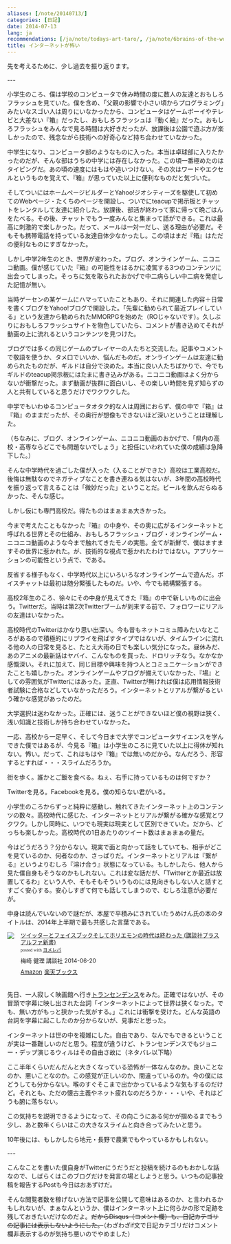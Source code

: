```yaml
---
aliases: [/note/20140713/]
categories: [日記]
date: 2014-07-13
lang: ja
recommendations: [/ja/note/todays-art-taro/, /ja/note/6brains-of-the-world/, /ja/note/dmm-eikaiwa/]
title: インターネットが怖い
---
```


先を考えるために、少し過去を振り返ります。

\-\-\-

小学生のころ、僕は学校のコンピュータで休み時間の度に数人の友達とおもしろフラッシュを見ていた。僕を含め、「父親の影響で小さい頃からプログラミング」みたいなスゴい人は周りにいなかったから、コンピュータはゲームボーイやテレビと大差ない『箱』だったし、おもしろフラッシュは『動く絵』だった。おもしろフラッシュをみんなで見る時間は大好きだったが、放課後は公園で遊ぶ方が楽しかったので、残念ながら技術への好奇心など持ち合わせていなかった。

中学生になり、コンピュータ部のようなものに入った。本当は卓球部に入りたかったのだが、そんな部はうちの中学には存在しなかった。この頃一番極めたのはタイピングだ。あの頃の速度にはもはや追いつけない。その次はワードやエクセルというものを覚えて、『箱』が思っていた以上に便利なものだと気づいた。

そしてついにはホームページビルダーとYahoo!ジオシティーズを駆使して初めてのWebページ・たくちのページを開設し、ついでにteacupで掲示板とチャットをレンタルして友達に紹介した。放課後、部活が終わって家に帰って晩ごはんをたべる。その後、チャットでもう一度みんなと集まって話ができる。これは最高に刺激的で楽しかった。だって、メールは一対一だし、送る理由が必要だ。そもそも携帯電話を持っている友達自体少なかったし。この頃はまだ『箱』はただの便利なものにすぎなかった。

しかし中学2年生のとき、世界が変わった。ブログ、オンラインゲーム、ニコニコ動画。僕が感じていた『箱』の可能性をはるかに凌駕する3つのコンテンツに出会ってしまった。そっちに気を取られたおかげで中二病らしい中二病を発症した記憶が無い。

当時ゲーセンの某ゲームにハマっていたこともあり、それに関連した内容＋日常を書くブログをYahoo!ブログで開設した。「先輩に勧められて最近プレイしている」という友達から勧められたMMORPGを始めた（ROじゃないです）。久しぶりにおもしろフラッシュサイトを物色していたら、コメントが書き込めてそれが動画の上に流れるというコンテンツを見つけた。

ブログでは多くの同じゲームのプレイヤーの人たちと交流した。記事やコメントで敬語を使うか、タメ口でいいか、悩んだものだ。オンラインゲームは友達に勧められたものだが、ギルドは自分で決めた。本当に良い人たちばかりで、今でもギルドのteacup掲示板にはたまに書き込みがある。ニコニコ動画はよく分からないが衝撃だった。まず動画が抜群に面白いし、その楽しい時間を見ず知らずの人と共有していると思うだけでワクワクした。

中学でもいわゆるコンピュータオタク的な人は周囲におらず、僕の中で『箱』は『箱』のままだったが、その奥行が想像もできないほど深いということは理解した。

（ちなみに、ブログ、オンラインゲーム、ニコニコ動画のおかげで、「県内の高校・高専ならどこでも問題ないでしょう」と担任にいわれていた僕の成績は急降下した。）

そんな中学時代を過ごした僕が入った（入ることができた）高校は工業高校だ。後悔は無駄なのでネガティブなことを書き連ねる気はないが、3年間の高校時代を振り返って言えることは「微妙だった」ということだ。ビールを飲んだらぬるかった、そんな感じ。

しかし仮にも専門高校だ。得たものはまぁまぁ大きかった。

今まで考えたこともなかった『箱』の中身や、その奥に広がるインターネットと呼ばれる世界とその仕組み、おもしろフラッシュ・ブログ・オンラインゲーム・ニコニコ動画のような今まで触れてきたモノの実態。全てが新鮮で、僕はますますその世界に惹かれた。が、技術的な視点で惹かれたわけではない。アプリケーションの可能性という点で、である。

反省する様子もなく、中学時代以上にいろいろなオンラインゲームで遊んだ。ボイスチャットは最初は随分緊張したものだ。いや、今でも結構緊張する。

高校2年生のころ、徐々にその中身が見えてきた『箱』の中で新しいものに出会う。Twitterだ。当時は第2次Twitterブームが到来する前で、フォロワーにリアルの友達はいなかった。

高校時代のTwitterはかなり思い出深い。今も昔もネットコミュ障みたいなところがあるので積極的にリプライを飛ばすタイプではないが、タイムラインに流れる他の人の日常を見ると、たとえ大雨の日でも楽しい気分になった。昼休みだ、あのアニメの最新話はヤバイ、こんなものを買った、ドロリッチなう。なかなか感慨深い。それに加えて、同じ目標や興味を持つ人とコミュニケーションができたことも嬉しかった。オンラインゲームやブログが備えていなかった、『場』としての雰囲気がTwitterにはあった。正直、Twitterが無ければ僕は応用情報技術者試験に合格などしていなかっただろう。インターネットとリアルが繋がるという確かな感覚があったのだ。

大学選択は迷わなかった。正確には、迷うことができないほど僕の視野は狭く、浅い知識と技術しか持ち合わせていなかった。

一応、高校から一足早く、そして今日まで大学でコンピュータサイエンスを学んできた僕ではあるが、今見る『箱』は小学生のころに見ていた以上に得体が知れない。怖い。だって、これはもはや『箱』では無いのだから。なんだろう、形容するとすれば・・・スライムだろうか。

街を歩く。誰かとご飯を食べる。ねぇ、右手に持っているものは何ですか？

Twitterを見る。Facebookを見る。僕の知らない君がいる。

小学生のころからずっと純粋に感動し、触れてきたインターネット上のコンテンツの数々。高校時代に感じた、インターネットとリアルが繋がる確かな感覚とワクワク。しかし同時に、いつでも現実は現実として区別できていた。だから、どっちも楽しかった。高校時代の1日あたりのツイート数はまぁまぁの量だ。

今はどうだろう？分からない。現実で面と向かって話をしていても、相手がどこを見ているのか、何者なのか、さっぱりだ。インターネットとリアルは『繋がる』というよりむしろ『溶け合う』状態になっている。もしかしたら、他人から見た僕自身もそうなのかもしれない。これは変な話だが、「Twitterとか最近は放置してるわ」という人や、そもそもそういうものには見向きもしない人と話すとすごく安心する。安心しすぎて何でも話してしまうので、むしろ注意が必要だが。

中身は読んでいないので謎だが、本屋で平積みにされていたうめけん氏の本のタイトルは、2014年上半期で最も共感した言葉である。

<div class="booklink-box" style="text-align:left;padding-bottom:20px;font-size:small;/zoom: 1;overflow: hidden;"><div class="booklink-image" style="float:left;margin:0 15px 10px 0;"><a href="http://www.amazon.co.jp/exec/obidos/asin/4062728567/takuti-22/" name="booklink" rel="nofollow" target="_blank"><img src="http://ecx.images-amazon.com/images/I/51GC3QBHk-L._SL160_.jpg" style="border: none;" /></a></div><div class="booklink-info" style="line-height:120%;/zoom: 1;overflow: hidden;"><div class="booklink-name" style="margin-bottom:10px;line-height:120%"><a href="http://www.amazon.co.jp/exec/obidos/asin/4062728567/takuti-22/" rel="nofollow" name="booklink" target="_blank">ツイッターとフェイスブックそしてホリエモンの時代は終わった (講談社プラスアルファ新書)</a><div class="booklink-powered-date" style="font-size:8pt;margin-top:5px;font-family:verdana;line-height:120%">posted with <a href="http://yomereba.com" rel="nofollow" target="_blank">ヨメレバ</a></div></div><div class="booklink-detail" style="margin-bottom:5px;">梅崎 健理 講談社 2014-06-20    </div><div class="booklink-link2" style="margin-top:10px;"><div class="shoplinkamazon" style="display:inline;margin-right:5px"><a href="http://www.amazon.co.jp/exec/obidos/asin/4062728567/takuti-22/" rel="nofollow" target="_blank" title="アマゾン" >Amazon</a></div><div class="shoplinkrakuten" style="display:inline;margin-right:5px"><a href="http://hb.afl.rakuten.co.jp/hgc/10952997.eae88ca3.10952998.38cdd415/?pc=http%3A%2F%2Fbooks.rakuten.co.jp%2Frb%2F12776988%2F%3Fscid%3Daf_ich_link_urltxt%26m%3Dhttp%3A%2F%2Fm.rakuten.co.jp%2Fev%2Fbook%2F" rel="nofollow" target="_blank" title="楽天ブックス" >楽天ブックス</a></div>                                </div></div><div class="booklink-footer" style="clear: left"></div></div>

先日、一人寂しく映画館へ行き[トランセンデンス](http://transcendence.jp/)をみた。正確ではないが、その冒頭で字幕に映し出された台詞「インターネットによって世界は狭くなった。でも、無い方がもっと狭かった気がする。」これには衝撃を受けた。どんな英語の台詞を字幕に起こしたのか分からないが、見事だと思った。

インターネットは世の中を複雑にした。自由であり、なんでもできるということが実は一番難しいのだと思う。程度が違うけど、トランセンデンスでもジョニー・デップ演じるウィルはその自由さ故に（ネタバレ以下略）

ここ半年くらいだんだんと大きくなっている恐怖が一体なんなのか。良いことなのか、悪いことなのか。この感覚が正しいのか、間違っているのか。今の僕にはどうしても分からない。喉のすぐそこまで出かかっているような気もするのだけど。それとも、ただの懐古主義やネット疲れなのだろうか・・・いや、それはどうも腑に落ちない。

この気持ちを説明できるようになって、その向こうにある何かが掴めるまでもう少し、あと数年くらいはこの大きなスライムと向き合ってみたいと思う。

10年後には、もしかしたら地元・長野で農業でもやっているかもしれない。

\-\-\-

こんなことを書いた僕自身がTwitterにうだうだと投稿を続けるのもおかしな話なので、しばらくはこのブログだけを発言の場としようと思う。いつもの記事投稿を報告するPostも今日はおあずけだ。

そんな閲覧者数を稼げない方法で記事を公開して意味はあるのか、と言われるかもしれないが、まぁなんというか、僕はインターネット上に何らかの形で足跡を残しておきたいだけなのだよ。<del>だからDisqus（コメント欄）も、日記カテゴリの記事には表示しないようにした。</del>（わざわざif文で日記カテゴリだけコメント欄非表示するのが気持ち悪いのでやめました）
